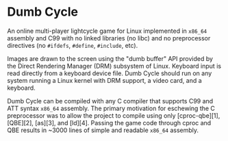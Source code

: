 # Dumb Cycle

An online multi-player lightcycle game for Linux implemented in `x86_64`
assembly and C99 with no linked libraries (no libc) and no preprocessor
directives (no `#ifdefs`,  `#define`, `#include`, etc).

Images are drawn to the screen using the "dumb buffer" API provided by the
Direct Rendering Manager (DRM) subsystem of Linux. Keyboard input is read
directly from a keyboard device file. Dumb Cycle should run on any system
running a Linux kernel with DRM support, a video card, and a keyboard.

Dumb Cycle can be compiled with any C compiler that supports C99 and ATT
syntax `x86_64` assembly. The primary motivation for eschewing the C
preprocessor was to allow the project to compile using only
[cproc-qbe][1], [QBE][2], [as][3], and [ld][4].
Passing the game code through cproc and QBE results in ~3000
lines of simple and readable `x86_64` assembly.
